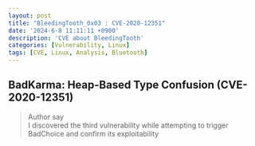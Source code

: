 ```yaml
---
layout: post
title: "BleedingTooth_0x03 : CVE-2020-12351"
date: '2024-6-8 11:11:11 +0900'
description: 'CVE about BleedingTooth'
categories: [Vulnerability, Linux]
tags: [CVE, Linux, Analysis, Bluetooth]
---
```


## **BadKarma: Heap-Based Type Confusion (CVE-2020-12351)**

>Author say<br>
>I discovered the third vulnerability while attempting to trigger BadChoice and confirm its exploitability

